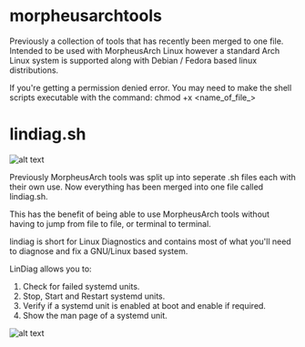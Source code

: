 # morpheusarchtools
Previously a collection of tools that has recently been merged to one file. Intended to be used with MorpheusArch Linux however a standard Arch Linux system is supported along with Debian / Fedora based linux distributions.

If you're getting a permission denied error. You may need to make the shell scripts executable with the command:
chmod +x <name_of_file_>

# lindiag.sh
![alt text](https://i.imgur.com/CVdNfjL.png)

Previously MorpheusArch tools was split up into seperate .sh files each with their own use. Now everything has been merged into one file called lindiag.sh.

This has the benefit of being able to use MorpheusArch tools without having to jump from file to file, or terminal to terminal.

lindiag is short for Linux Diagnostics and contains most of what you'll need to diagnose and fix a GNU/Linux based system.

LinDiag allows you to:

1) Check for failed systemd units.
2) Stop, Start and Restart systemd units.
3) Verify if a systemd unit is enabled at boot and enable if required.
4) Show the man page of a systemd unit.

![alt text](https://i.imgur.com/xpfuCPW.png)

